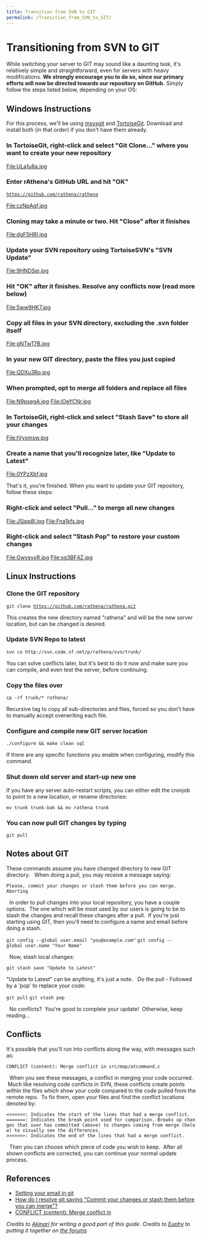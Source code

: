 ```yaml
---
title: Transition from SVN to GIT
permalink: /Transition_from_SVN_to_GIT/
---
```


Transitioning from SVN to GIT
=============================

While switching your server to GIT may sound like a daunting task, it's relatively simple and straightforward, even for servers with heavy modifications. **We strongly encourage you to do so, since our primary efforts will now be directed towards our repository on GitHub.** Simply follow the steps listed below, depending on your OS:

Windows Instructions
--------------------

For this process, we'll be using [msysgit](https://code.google.com/p/msysgit/downloads/list?can=2) and [TortoiseGit](https://code.google.com/p/tortoisegit/wiki/Download?tm=2). Download and install both (in that order) if you don't have them already.

### In TortoiseGit, right-click and select "Git Clone..." where you want to create your new repository

[<File:ULa1u8a.jpg>](File:ULa1u8a.jpg)

### Enter rAthena's GitHub URL and hit "OK"

[`https://github.com/rathena/rathena`](https://github.com/rathena/rathena)

[<File:czNpAgf.jpg>](File:czNpAgf.jpg)

### Cloning may take a minute or two. Hit "Close" after it finishes

[<File:dgF5HRl.jpg>](File:dgF5HRl.jpg)

### Update your SVN repository using TortoiseSVN's "SVN Update"

[<File:9HNDSej.jpg>](File:9HNDSej.jpg)

### Hit "OK" after it finishes. Resolve any conflicts now (read more below)

[<File:5ww9HK7.jpg>](File:5ww9HK7.jpg)

### Copy all files in your SVN directory, excluding the .svn folder itself

[<File:gNTwT7B.jpg>](File:gNTwT7B.jpg)

### In your new GIT directory, paste the files you just copied

[<File:QDXu3Rq.jpg>](File:QDXu3Rq.jpg)

### When prompted, opt to merge all folders and replace all files

[<File:N9psegA.jpg>](File:N9psegA.jpg) [<File:iOeYCNr.jpg>](/File:iOeYCNr.jpg "wikilink")

### In TortoiseGit, right-click and select "Stash Save" to store all your changes

[<File:tVyxmsw.jpg>](File:tVyxmsw.jpg)

### Create a name that you'll recognize later, like "Update to Latest"

[<File:0YPzXbf.jpg>](File:0YPzXbf.jpg)

That's it, you're finished. When you want to update your GIT repository, follow these steps:

### Right-click and select "Pull..." to merge all new changes

[<File:JSjpp8l.jpg>](File:JSjpp8l.jpg) [<File:Fna1kfs.jpg>](/File:Fna1kfs.jpg "wikilink")

### Right-click and select "Stash Pop" to restore your custom changes

[<File:GwvsyxR.jpg>](File:GwvsyxR.jpg) [<File:sg3BF4Z.jpg>](/File:sg3BF4Z.jpg "wikilink")

Linux Instructions
------------------

### Clone the GIT repository

`git clone `[`https://github.com/rathena/rathena.git`](https://github.com/rathena/rathena.git)

This creates the new directory named "rathena" and will be the new server location, but can be changed is desired.

### Update SVN Repo to latest

`svn co http://svn.code.sf.net/p/rathena/svn/trunk/`

You can solve conflicts later, but it's best to do it now and make sure you can compile, and even test the server, before continuing.

### Copy the files over

`cp -rf trunk/* rathena/`

Recursive tag to copy all sub-directories and files, forced so you don't have to manually accept overwriting each file.

### Configure and compile new GIT server location

`./configure && make clean sql`

If there are any specific functions you enable when configuring, modify this command.

### Shut down old server and start-up new one

If you have any server auto-restart scripts, you can either edit the cronjob to point to a new location, or rename directories:

`mv trunk trunk-bak && mv rathena trunk`

### You can now pull GIT changes by typing

`git pull`

Notes about GIT
---------------

These commands assume you have changed directory to new GIT directory.   When doing a pull, you may receive a message saying:

`Please, commit your changes or stash them before you can merge.`
`Aborting`

  In order to pull changes into your local repository, you have a couple options.  The one which will be most used by our users is going to be to stash the changes and recall these changes after a pull.  If you're just starting using GIT, then you'll need to configure a name and email before doing a stash.  

`git config --global user.email "you@example.com"`
`git config --global user.name "Your Name"`

  Now, stash local changes:  

`git stash save "Update to Latest"`

"Update to Latest" can be anything, it's just a note.   Do the pull - Followed by a 'pop' to replace your code:  

`git pull`
`git stash pop`

  No conflicts?  You're good to complete your update!  Otherwise, keep reading...

Conflicts
---------

It's possible that you'll run into conflicts along the way, with messages such as:  

`CONFLICT (content): Merge conflict in src/map/atcommand.c`

  When you see these messages, a conflict in merging your code occurred.  Much like resolving code conflicts in SVN, these conflicts create points within the files which show your code compared to the code pulled from the remote repo.  To fix them, open your files and find the conflict locations denoted by:  

`<<<<<<<: Indicates the start of the lines that had a merge conflict.`
`=======: Indicates the break point used for comparison. Breaks up changes that user has committed (above) to changes coming from merge (below) to visually see the differences.`
`>>>>>>>: Indicates the end of the lines that had a merge conflict.`

  Then you can choose which piece of code you wish to keep.  After all shown conflicts are corrected, you can continue your normal update process.  

References
----------

-   [Setting your email in git](https://help.github.com/articles/setting-your-email-in-git)
-   [How do I resolve git saying "Commit your changes or stash them before you can merge"?](http://stackoverflow.com/questions/15745045/how-do-i-resolve-git-saying-commit-your-changes-or-stash-them-before-you-can-me)
-   [CONFLICT (content): Merge conflict in](http://stackoverflow.com/questions/11091969/conflict-content-merge-conflict-in)

*Credits to [Akinari](http://rathena.org/board/user/9210-akinari/) for writing a good part of this guide. Credits to [Euphy](http://rathena.org/board/user/4938-euphy/) to putting it together on [the forums](http://rathena.org/board/topic/87120-transitioning-from-svn-to-git/)*